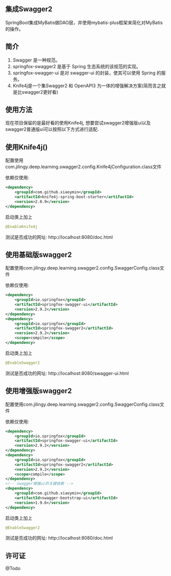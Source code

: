 ## 集成Swagger2

SpringBoot集成MyBatis做DAO层，并使用mybatis-plus框架来简化对MyBatis的操作。

## 简介

1. Swagger 是一种规范。
2. springfox-swagger2 是基于 Spring 生态系统的该规范的实现。
3. springfox-swagger-ui 是对 swagger-ui 的封装，使其可以使用 Spring 的服务。
4. Knife4j是一个集Swagger2 和 OpenAPI3 为一体的增强解决方案(简而言之就是比swagger2更好看)

## 使用方法
现在项目保留的是最好看的使用Knife4j, 想要尝试swagger2增强版ui以及swagger2普通版ui可以按照以下方式进行适配.

## 使用Knife4j()
配置使用com.jilingy.deep.learning.swagger2.config.Knife4jConfiguration.class文件

依赖仅使用:
```xml
<dependency>
    <groupId>com.github.xiaoymin</groupId>
    <artifactId>knife4j-spring-boot-starter</artifactId>
    <version>2.0.9</version>
</dependency>
```
启动类上加上
```java
@EnableKnife4j
```

测试是否成功的网址: http://localhost:8080/doc.html

## 使用基础版swagger2
配置使用com.jilingy.deep.learning.swagger2.config.SwaggerConfig.class文件

依赖仅使用:
```xml
<dependency>
    <groupId>io.springfox</groupId>
    <artifactId>springfox-swagger-ui</artifactId>
    <version>2.9.2</version>
</dependency>
<dependency>
    <groupId>io.springfox</groupId>
    <artifactId>springfox-swagger2</artifactId>
    <version>2.9.2</version>
    <scope>compile</scope>
</dependency>
```

启动类上加上
```java
@EnableSwagger2
```

测试是否成功的网址: http://localhost:8080/swagger-ui.html

## 使用增强版swagger2
配置使用com.jilingy.deep.learning.swagger2.config.SwaggerConfig.class文件

依赖仅使用:
```xml
<dependency>
    <groupId>io.springfox</groupId>
    <artifactId>springfox-swagger-ui</artifactId>
    <version>2.9.2</version>
</dependency>
<dependency>
    <groupId>io.springfox</groupId>
    <artifactId>springfox-swagger2</artifactId>
    <version>2.9.2</version>
    <scope>compile</scope>
</dependency>
<!-- swagger增强ui的关键依赖 -->
<dependency>
    <groupId>com.github.xiaoymin</groupId>
    <artifactId>swagger-bootstrap-ui</artifactId>
    <version>1.9.6</version>
</dependency>
```

启动类上加上
```java
@EnableSwagger2
```

测试是否成功的网址: http://localhost:8080/doc.html

## 许可证

@Todo
